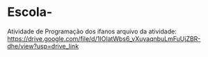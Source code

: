 # Escola-
Atividade de Programação dos ifanos
arquivo da atividade: https://drive.google.com/file/d/1IOIatWbs6_vXuyaqnbuLmFuUjZBR-dhe/view?usp=drive_link
